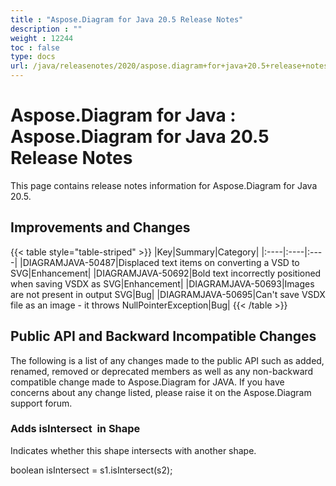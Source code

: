 ```yaml
---
title : "Aspose.Diagram for Java 20.5 Release Notes" 
description : "" 
weight : 12244 
toc : false
type: docs
url: /java/releasenotes/2020/aspose.diagram+for+java+20.5+release+notes/
---
```


# Aspose.Diagram for Java : Aspose.Diagram for Java 20.5 Release Notes


This page contains release notes information for Aspose.Diagram for Java 20.5.

## Improvements and Changes

{{< table style="table-striped" >}}
|Key|Summary|Category|
|:----|:----|:----|
|DIAGRAMJAVA-50487|Displaced text items on converting a VSD to SVG|Enhancement|
|DIAGRAMJAVA-50692|Bold text incorrectly positioned when saving VSDX as SVG|Enhancement|
|DIAGRAMJAVA-50693|Images are not present in output SVG|Bug|
|DIAGRAMJAVA-50695|Can't save VSDX file as an image - it throws NullPointerException|Bug|
{{< /table >}}

## Public API and Backward Incompatible Changes

The following is a list of any changes made to the public API such as added, renamed, removed or deprecated members as well as any non-backward compatible change made to Aspose.Diagram for JAVA. If you have concerns about any change listed, please raise it on the Aspose.Diagram support forum.

### Adds isIntersect  in Shape

Indicates whether this shape intersects with another shape.

boolean isIntersect = s1.isIntersect(s2);

